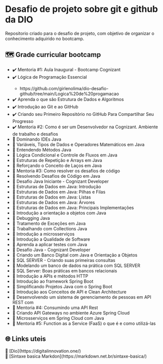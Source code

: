 # Desafio de projeto sobre git e github da DIO
Repositorio criado para o desafio de projeto, com objetivo de organizar o conhecimento adquirido no bootcamp.

## 🗺️ Grade curricular bootcamp
<div style="display: inline_block">
<ul>
  <li> ✔️ Mentoria #1: Aula Inaugural - Bootcamp Cognizant</li>
  <li> ✔️ Lógica de Programação Essencial</li>
              <ul>
              <li><link>https://github.com/girlenolima/dio-desafio-github/tree/main/Logica%20de%20progamacao</link></li>
              </ul>
  <li> ✔️ Aprenda o que são Estrutura de Dados e Algoritmos</li>
  <li> ✔️ Introdução ao Git e ao GitHub</li>
  <li> ✔️ Criando seu Primeiro Repositório no GitHub Para Compartilhar Seu Progresso</li>
  <li> ✔️ Mentoria #2: Como é ser um Desenvolvedor na Cognizant. Ambiente de trabalho e desafios</li>
  <li> 📅 Dominando IDEs Java</li>
  <li> 📅 Variáveis, Tipos de Dados e Operadores Matemáticos em Java</li>
  <li> 📅 Entendendo Métodos Java</li>
  <li> 📅 Lógica Condicional e Controle de Fluxos em Java</li>
  <li> 📅 Estruturas de Repetição e Arrays em Java</li>
  <li> 📅 Reforçando o Conceito de Laços em Java</li>
  <li> 📅 Mentoria #3: Como resolver os desafios de código</li>
  <li> 📅 Resolvendo Desafios de Código em Java</li>
  <li> 📅 Desafio Java Iniciante - Cognizant Developer</li>
  <li> 📅 Estruturas de Dados em Java: Introdução</li>
  <li> 📅 Estruturas de Dados em Java: Pilhas e Filas</li>
  <li> 📅 Estruturas de Dados em Java: Listas</li>
  <li> 📅 Estruturas de Dados em Java: Árvores</li>
  <li> 📅 Estruturas de Dados em Java: Principais Implementações</li>
  <li> 📅 Introdução a orientação a objetos com Java</li>
  <li> 📅 Debugging Java</li>
  <li> 📅 Tratamento de Exceções em Java</li>
  <li> 📅 Trabalhando com Collections Java</li>
  <li> 📅 Introdução a microsserviços</li>
  <li> 📅 Introdução a Qualidade de Software</li>
  <li> 📅 Aprenda a aplicar testes com Java</li>
  <li> 📅 Desafio Java - Cognizant Developer</li>
  <li> 📅 Criando um Banco Digital com Java e Orientação a Objetos</li>
  <li> 📅 SQL SERVER - Criando suas primeiras consultas</li>
  <li> 📅 Modelando um banco de dados na prática com SQL SERVER</li>
  <li> 📅 SQL Server: Boas práticas em bancos relacionais</li>
  <li> 📅 Introdução a APIs e métodos HTTP</li>
  <li> 📅 Introdução ao framework Spring Boot</li>
  <li> 📅 Simplificando Projetos Java com o Spring Boot</li>
  <li> 📅 Introdução aos Conceitos de API e Clean Architecture</li>
  <li> 📅 Desenvolvendo um sistema de gerenciamento de pessoas em API REST com</li>
  <li> 📅 Mentoria #4: Consumindo uma API Rest</li>
  <li> 📅 Criando API Gateways no ambiente Azure Spring Cloud</li>
  <li> 📅 Microsserviços em Spring Cloud com Java</li>
  <li> 📅 Mentoria #5: Function as a Service (FaaS) o que é e como utilizá-las</li>
 </ul>
 </div>


## 🌐 Links uteis 

<div style="display: inline_block">
  🧲 [Dio](https://digitalinnovation.one/)<br>
  🧲 [Sintaxe basica Markdon](https://markdown.net.br/sintaxe-basica/)
</div>

